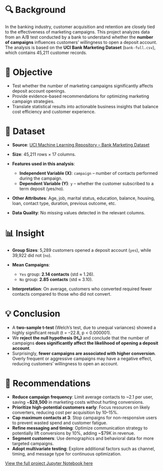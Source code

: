 # 🔍 Background

In the banking industry, customer acquisition and retention are closely tied to the effectiveness of marketing campaigns. This project analyzes data from an A/B test conducted by a bank to understand whether the **number of campaigns** influences customers’ willingness to open a deposit account. The analysis is based on the **UCI Bank Marketing Dataset** (`bank-full.csv`), which contains 45,211 customer records.

# 🎯 Objective

* Test whether the number of marketing campaigns significantly affects deposit account openings.
* Provide evidence-based recommendations for optimizing marketing campaign strategies.
* Translate statistical results into actionable business insights that balance cost efficiency and customer experience.

# 📂 Dataset

* **Source**: [UCI Machine Learning Repository – Bank Marketing Dataset](https://archive.ics.uci.edu/dataset/222/bank+marketing)
* **Size**: 45,211 rows × 17 columns.
* **Features used in this analysis**:

  * **Independent Variable (X)**: `campaign` – number of contacts performed during the campaign.
  * **Dependent Variable (Y)**: `y` – whether the customer subscribed to a term deposit (yes/no).
* **Other Attributes**: Age, job, marital status, education, balance, housing, loan, contact type, duration, previous outcome, etc.
* **Data Quality**: No missing values detected in the relevant columns.

# 📊 Insight

* **Group Sizes**: 5,289 customers opened a deposit account (`yes`), while 39,922 did not (`no`).
* **Mean Campaigns**:

  * `Yes` group: **2.14 contacts** (std ≈ 1.26).
  * `No` group: **2.85 contacts** (std ≈ 3.10).
* **Interpretation**: On average, customers who converted required fewer contacts compared to those who did not convert.

# 💡 Conclusion

* A **two-sample t-test** (Welch’s test, due to unequal variances) showed a highly significant result (t = –22.8, p < 0.000001).
* We **reject the null hypothesis (H₀)** and conclude that the number of campaigns **does significantly affect the likelihood of opening a deposit account**.
* Surprisingly, **fewer campaigns are associated with higher conversion**. Overly frequent or aggressive campaigns may have a negative effect, reducing customers’ willingness to open an account.

# 📌 Recommendations

* **Reduce campaign frequency**: Limit average contacts to \~2.1 per user, saving \~**\$28,500** in marketing costs without hurting conversions.
* **Prioritize high-potential customers early**: Focus resources on likely converters, reducing cost per acquisition by 10–15%.
* **Cap maximum contacts at 3**: Stop campaigns for non-responsive users to prevent wasted spend and customer fatigue.
* **Refine messaging and timing**: Optimize communication strategy to potentially lift conversions by 10%, adding \~\$79K in revenue.
* **Segment customers**: Use demographics and behavioral data for more targeted campaigns.
* **Adopt multivariate testing**: Explore additional factors such as channel, timing, and message type for continuous optimization.

[View the full project Jupyter Notebook here](https://github.com/azizp128/data-science-projects/blob/main/ab-testing-the-effect-of-campaign-frequency-on-deposit-account-opening/notebook.ipynb)